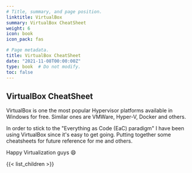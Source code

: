 ```yaml
---
# Title, summary, and page position.
linktitle: VirtualBox
summary: VirtualBox CheatSheet
weight: 6
icon: book
icon_pack: fas

# Page metadata.
title: VirtualBox CheatSheet
date: "2021-11-08T00:00:00Z"
type: book  # Do not modify.
toc: false
---
```


## VirtualBox CheatSheet

VirtualBox is one the most popular Hypervisor platforms available in Windows for free. Similar ones are VMWare, Hyper-V, Docker and others.

In order to stick to the "Everything as Code (EaC) paradigm" I have been using VirtualBox since it's easy to get going. Putting together some cheatsheets for future reference for me and others.

Happy Virtualization guys :smile:

{{< list_children >}}
